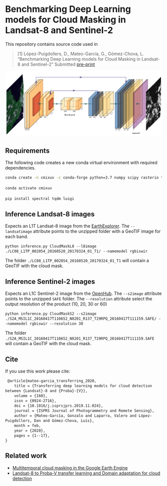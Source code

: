 # Benchmarking Deep Learning models for Cloud Masking in Landsat-8 and Sentinel-2

This repository contains source code used in

> [1] López-Puigdollers, D., Mateo-García, G., Gómez-Chova, L. “Benchmarking Deep Learning models for Cloud Masking in Landsat-8 and Sentinel-2” Submitted [pre-print](https://arxiv.org/abs/xxxx.xxxxx)

![NN architecture](figs/neural_network.png)

## Requirements

The following code creates a new conda virtual environment with required dependencies.

```bash
conda create -n cmixuv -c conda-forge python=3.7 numpy scipy rasterio tensorflow=2 --y

conda activate cmixuv

pip install spectral tqdm luigi

```

## Inference Landsat-8 images

Expects an L1T Landsat-8 image from the [EarthExplorer](https://earthexplorer.usgs.gov/).
The `--landsatimage` attribute points to the unzipped folder with a GeoTIF image for each band.

```
python inference.py CloudMaskL8 --l8image ./LC08_L1TP_002054_20160520_20170324_01_T1/ --namemodel rgbiswir
```
The folder `./LC08_L1TP_002054_20160520_20170324_01_T1` will contain a GeoTIF with the cloud mask.

## Inference Sentinel-2 images

Expects an L1C Sentinel-2 image from the [OpenHub](https://scihub.copernicus.eu/dhus).
The `--s2image` attribute points to the unzipped `SAFE` folder. The `--resolution` attribute select the output resolution of the product (10, 20, 30 or 60)

```
python inference.py CloudMaskS2 --s2image ./S2A_MSIL1C_20160417T110652_N0201_R137_T29RPQ_20160417T111159.SAFE/ --namemodel rgbiswir --resolution 30
```
The folder `./S2A_MSIL1C_20160417T110652_N0201_R137_T29RPQ_20160417T111159.SAFE` will contain a GeoTIF with the cloud mask.


## Cite

If you use this work please cite:

```
 @article{mateo-garcia_transferring_2020,
	title = {Transferring deep learning models for cloud detection between {Landsat}-8 and {Proba}-{V}},
	volume = {160},
	issn = {0924-2716},
	doi = {10.1016/j.isprsjprs.2019.11.024},
	journal = {ISPRS Journal of Photogrammetry and Remote Sensing},
	author = {Mateo-García, Gonzalo and Laparra, Valero and López-Puigdollers, Dan and Gómez-Chova, Luis},
	month = feb,
	year = {2020},
	pages = {1--17},
}
```

## Related work

* [Multitemporal cloud masking in the Google Earth Engine](https://github.com/IPL-UV/ee_ipl_uv)
* [Landsat-8 to Proba-V transfer learning and Domain adaptation for cloud detection](https://github.com/IPL-UV/pvl8dagans)
